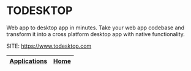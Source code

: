 # TODESKTOP

 Web app to desktop app in minutes. Take your web app codebase and  transform it into a cross platform desktop app with native functionality.

 SITE: https://www.todesktop.com

 | [Applications](https://portable-linux-apps.github.io/apps.html) | [Home](https://portable-linux-apps.github.io)
 | --- | --- |

